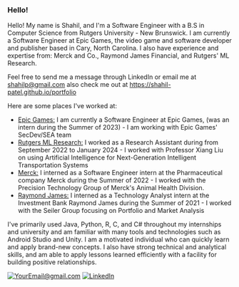 ### Hello! ###

Hello! My name is Shahil, and I'm a Software Engineer with a B.S in Computer Science from Rutgers University - New Brunswick. I am currently a Software Engineer at Epic Games, the video game and software developer and publisher based in Cary, North Carolina. I also have experience and expertise from: Merck and Co., Raymond James Financial, and Rutgers' ML Research.

Feel free to send me a message through LinkedIn or email me at shahilp@gmail.com also check me out at https://shahil-patel.github.io/portfolio 

Here are some places I've worked at:
 - [Epic Games:](https://www.epicgames.com/site/en-US/home) I am currently a Software Engineer at Epic Games, (was an intern during the Summer of 2023) - I am working with Epic Games' SecDev/SEA team 
 - [Rutgers ML Research:](https://cait.rutgers.edu/) I worked as a Research Assistant during from September 2022 to January 2024 - I worked with Professor Xiang Liu on using Artificial Intelligence for Next-Generation Intelligent Transportation Systems
 - [Merck:](https://www.merck.com/) I interned as a Software Engineer intern at the Pharmaceutical company Merck during the Summer of 2022 - I worked with the Precision Technology Group of Merck's Animal Health Division.
 - [Raymond James:](https://www.raymondjames.com/) I interned as a Technology Analyst intern at the Investment Bank Raymond James during the Summer of 2021 - I worked with the Seiler Group focusing on Portfolio and Market Analysis

I've primarily used Java, Python, R, C, and C# throughout my internships and university and am familiar with many tools and technologies such as Android Studio and Unity. I am a motivated individual who can quickly learn and apply brand-new concepts. I also have strong technical and analytical skills, and am able to apply lessons learned efficiently with a facility for building positive relationships.  

<a href="mailto:shahilp@gmail.com">![YourEmail@gmail.com](https://img.shields.io/badge/Gmail-D14836?style=for-the-badge&logo=gmail&logoColor=white)</a>
<a href="https://www.linkedin.com/in/shahil-patel/">![LinkedIn](https://img.shields.io/badge/LinkedIn-0077B5?style=for-the-badge&logo=linkedin&logoColor=white)</a>

